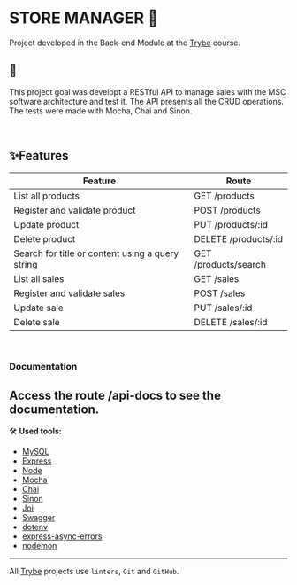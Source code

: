 # STORE MANAGER 🏬

Project developed in the Back-end Module at the [Trybe](https://www.betrybe.com/) course.

## 🎯
This project goal was developt a RESTful API to manage sales with the MSC software architecture and test it.
The API presents all the CRUD operations.
The tests were made with Mocha, Chai and Sinon.

<br>

## ✨**Features**

Feature | Route
------- | ------
List all products | GET /products
Register and validate product | POST /products
Update product | PUT /products/:id
Delete product | DELETE /products/:id
Search for title or content using a query string | GET /products/search
List all sales | GET /sales
Register and validate sales | POST /sales
Update sale | PUT /sales/:id
Delete sale | DELETE /sales/:id
<br/>

### Documentation
Access the route /api-docs to see the documentation.
---

🛠️ **Used tools:**
* [MySQL](https://www.mysql.com/)
* [Express](https://expressjs.com/)
* [Node](https://nodejs.org/en/)
* [Mocha](https://mochajs.org/)
* [Chai](https://www.chaijs.com/)
* [Sinon](https://sinonjs.org/)
* [Joi](https://joi.dev/api/?v=17.6.0)
* [Swagger](https://swagger.io/)
* [dotenv](https://www.npmjs.com/package/dotenv)
* [express-async-errors](https://www.npmjs.com/package/express-async-errors)
* [nodemon](https://www.npmjs.com/package/nodemon)

---

All [Trybe](https://www.betrybe.com/) projects use `linters`, `Git` and `GitHub`.<br/>

